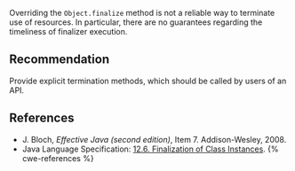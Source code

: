 Overriding the `Object.finalize` method is not a reliable way to terminate use of resources. In particular, there are no guarantees regarding the timeliness of finalizer execution.


## Recommendation
Provide explicit termination methods, which should be called by users of an API.


## References
* J. Bloch, *Effective Java (second edition)*, Item 7. Addison-Wesley, 2008.
* Java Language Specification: [12.6. Finalization of Class Instances](https://docs.oracle.com/javase/specs/jls/se11/html/jls-12.html#jls-12.6).
{% cwe-references %}
